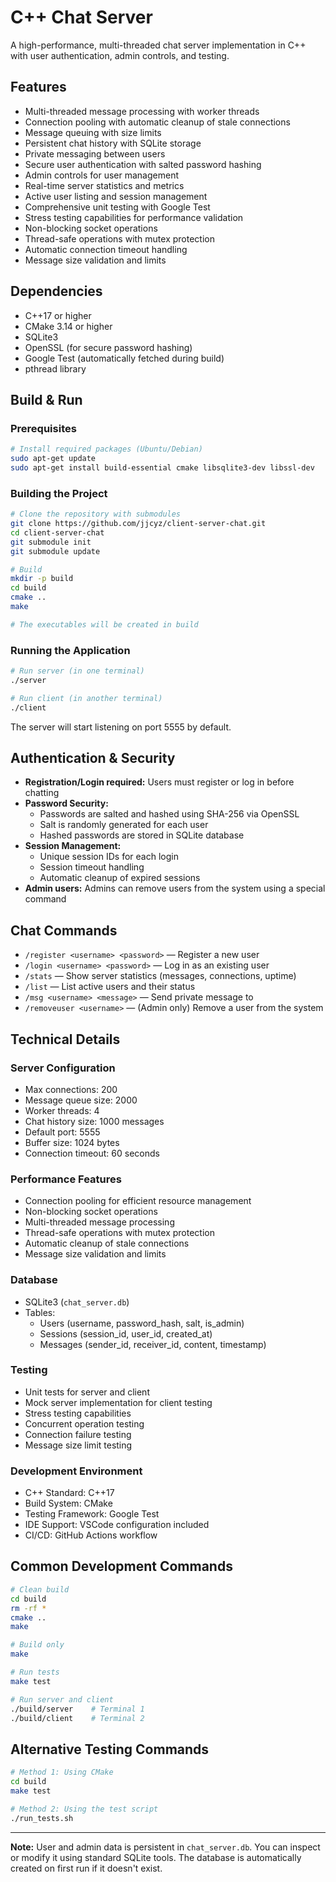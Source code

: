 # C++ Chat Server

A high-performance, multi-threaded chat server implementation in C++ with user authentication, admin controls, and testing.

## Features

- Multi-threaded message processing with worker threads
- Connection pooling with automatic cleanup of stale connections
- Message queuing with size limits
- Persistent chat history with SQLite storage
- Private messaging between users
- Secure user authentication with salted password hashing
- Admin controls for user management
- Real-time server statistics and metrics
- Active user listing and session management
- Comprehensive unit testing with Google Test
- Stress testing capabilities for performance validation
- Non-blocking socket operations
- Thread-safe operations with mutex protection
- Automatic connection timeout handling
- Message size validation and limits

## Dependencies

- C++17 or higher
- CMake 3.14 or higher
- SQLite3
- OpenSSL (for secure password hashing)
- Google Test (automatically fetched during build)
- pthread library

## Build & Run

### Prerequisites

```bash
# Install required packages (Ubuntu/Debian)
sudo apt-get update
sudo apt-get install build-essential cmake libsqlite3-dev libssl-dev
```

### Building the Project

```bash
# Clone the repository with submodules
git clone https://github.com/jjcyz/client-server-chat.git
cd client-server-chat
git submodule init
git submodule update

# Build
mkdir -p build
cd build
cmake ..
make

# The executables will be created in build 
```

### Running the Application

```bash
# Run server (in one terminal)
./server

# Run client (in another terminal)
./client
```

The server will start listening on port 5555 by default.

## Authentication & Security

- **Registration/Login required:** Users must register or log in before chatting
- **Password Security:**
  - Passwords are salted and hashed using SHA-256 via OpenSSL
  - Salt is randomly generated for each user
  - Hashed passwords are stored in SQLite database
- **Session Management:**
  - Unique session IDs for each login
  - Session timeout handling
  - Automatic cleanup of expired sessions
- **Admin users:** Admins can remove users from the system using a special command

## Chat Commands

- `/register <username> <password>` — Register a new user
- `/login <username> <password>` — Log in as an existing user
- `/stats` — Show server statistics (messages, connections, uptime)
- `/list` — List active users and their status
- `/msg <username> <message>` — Send private message to <username>
- `/removeuser <username>` — (Admin only) Remove a user from the system

## Technical Details

### Server Configuration
- Max connections: 200
- Message queue size: 2000
- Worker threads: 4
- Chat history size: 1000 messages
- Default port: 5555
- Buffer size: 1024 bytes
- Connection timeout: 60 seconds

### Performance Features
- Connection pooling for efficient resource management
- Non-blocking socket operations
- Multi-threaded message processing
- Thread-safe operations with mutex protection
- Automatic cleanup of stale connections
- Message size validation and limits

### Database
- SQLite3 (`chat_server.db`)
- Tables:
  - Users (username, password_hash, salt, is_admin)
  - Sessions (session_id, user_id, created_at)
  - Messages (sender_id, receiver_id, content, timestamp)

### Testing
- Unit tests for server and client
- Mock server implementation for client testing
- Stress testing capabilities
- Concurrent operation testing
- Connection failure testing
- Message size limit testing

### Development Environment
- C++ Standard: C++17
- Build System: CMake
- Testing Framework: Google Test
- IDE Support: VSCode configuration included
- CI/CD: GitHub Actions workflow

## Common Development Commands

```bash
# Clean build
cd build
rm -rf *
cmake ..
make

# Build only
make

# Run tests
make test

# Run server and client
./build/server    # Terminal 1
./build/client    # Terminal 2
```

## Alternative Testing Commands

```bash
# Method 1: Using CMake
cd build
make test

# Method 2: Using the test script
./run_tests.sh
```
---

**Note:** User and admin data is persistent in `chat_server.db`. You can inspect or modify it using standard SQLite tools. The database is automatically created on first run if it doesn't exist.



